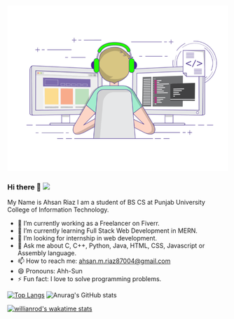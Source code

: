 ![Image](1626719730536.gif?style=centerme)
### Hi there 👋 ![](https://komarev.com/ghpvc/?username=AhsanRiaz9)
My Name is Ahsan Riaz
I am a student of BS CS at Punjab University College of Information Technology.
- 🔭 I’m currently working as a Freelancer on Fiverr.
- 🌱 I’m currently learning Full Stack Web Development in MERN.
- 🤔 I’m looking for internship in web development.
- 💬 Ask me about C, C++, Python, Java, HTML, CSS, Javascript or Assembly language.
- 📫 How to reach me: ahsan.m.riaz87004@gmail.com
- 😄 Pronouns: Ahh-Sun
- ⚡ Fun fact: I love to solve programming problems.

[![Top Langs](https://github-readme-stats.vercel.app/api/top-langs/?username=ahsanriaz9&layout=compact&langs_count=12&theme=radical)](https://github.com/anuraghazra/github-readme-stats) ![Anurag's GitHub stats](https://github-readme-stats.vercel.app/api?username=ahsanriaz9&show_icons=true&theme=radical) 

[![willianrod's wakatime stats](https://github-readme-stats.vercel.app/api/wakatime?ahsanriaz9&theme=radical)](https://github.com/anuraghazra/github-readme-stats) 







